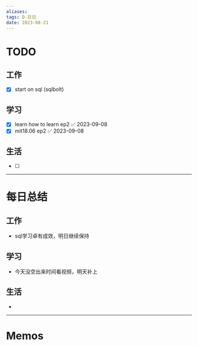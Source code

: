 ```yaml
---
aliases:
tags: D-日记
date: 2023-08-21
---
```

# TODO

## 工作

- [x] start on sql (sqlbolt)
## 学习

- [x] learn how to learn ep2 ✅ 2023-09-08
- [x] mit18.06 ep2 ✅ 2023-09-08
## 生活

- [ ] 
*** 
# 每日总结

## 工作

- sql学习卓有成效，明日继续保持
## 学习

- 今天没空出来时间看视频，明天补上
## 生活

- 

----------------------
# Memos

